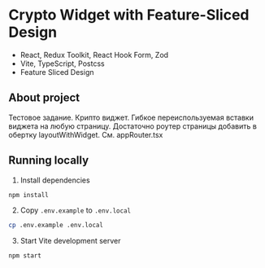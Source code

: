 # Crypto Widget with Feature-Sliced Design




- React, Redux Toolkit, React Hook Form, Zod
- Vite, TypeScript, Postcss
- Feature Sliced Design


## About project

Тестовое задание. Крипто виджет. Гибкое переиспользуемая вставки виджета на любую страницу. Достаточно роутер страницы добавить в обертку layoutWithWidget. См. appRouter.tsx

## Running locally

1. Install dependencies

```bash
npm install
```

2. Copy `.env.example` to `.env.local`

```bash
cp .env.example .env.local
```

3. Start Vite development server

```bash
npm start
```

